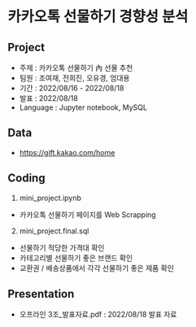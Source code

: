 # 카카오톡 선물하기 경향성 분석

## Project
- 주제 : 카카오톡 선물하기 內 선물 추천
- 팀원 : 조여재, 전희진, 오유경, 엄대용
- 기간 : 2022/08/16 - 2022/08/18
- 발표 : 2022/08/18
- Language : Jupyter notebook, MySQL

## Data
- https://gift.kakao.com/home

## Coding
1. mini_project.ipynb
- 카카오톡 선물하기 페이지를 Web Scrapping
2. mini_project.final.sql
- 선물하기 적당한 가격대 확인
- 카테고리별 선물하기 좋은 브랜드 확인
- 교환권 / 배송상품에서 각각 선물하기 좋은 제품 확인

## Presentation
- 오프라인 3조_발표자료.pdf : 2022/08/18 발표 자료
